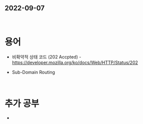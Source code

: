 ## 2022-09-07
<br/>

# 용어
- 비확약적 상태 코드 (202 Accpted) - https://developer.mozilla.org/ko/docs/Web/HTTP/Status/202

- Sub-Domain Routing


<br/>

# 추가 공부
- 